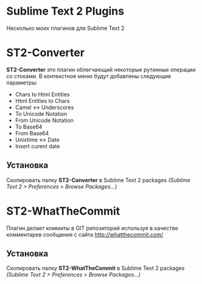 Sublime Text 2 Plugins
======================

Несколько моих плагинов для Sublime Text 2


ST2-Converter
=============

**ST2-Converter** это плагин облегчающий некоторые рутинные операции со стоками.
В контекстное меню будут добавлены следующие параметры:

*  Chars to Html Entities
*  Html Entities to Chars
*  Camel <-> Underscores
*  To Unicode Notation
*  From Unicode Notation
*  To Base64
*  From Base64
*  Unixtime <-> Date
*  Insert curent date

Установка
---------

Скопировать папку **ST2-Converter** в Sublime Text 2 packages *(Sublime Text 2 > Preferences > Browse Packages...)*



ST2-WhatTheCommit
=================

Плагин делает коммиты в GIT репозиторий используя в качестве комментарев сообщения с сайта http://whatthecommit.com/


Установка
---------

Скопировать папку **ST2-WhatTheCommit** в Sublime Text 2 packages *(Sublime Text 2 > Preferences > Browse Packages...)*
